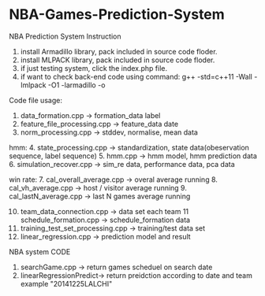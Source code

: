 # NBA-Games-Prediction-System
NBA Prediction System Instruction

1. install Armadillo library, pack included in source code floder.
2. install MLPACK library, pack included in source code floder.
3. if just testing system, click the index.php file.
4. if want to check back-end code using command: g++ -std=c++11 -Wall <FILENAME> -lmlpack -O1 -larmadillo -o <OUTPUTNAME>
 

Code file usage:
1. data_formation.cpp -> formation_data   label
2. feature_file_processing.cpp -> feature_data  date
3. norm_processing.cpp -> stddev, normalise, mean data

hmm:
4. state_processing.cpp -> standardization, state data(obeservation sequence, label sequence)
5. hmm.cpp -> hmm model, hmm prediction data
6. simulation_recover.cpp -> sim_re data, performance data, pca data

win rate:
7. cal_overall_average.cpp -> overal average running
8. cal_vh_average.cpp -> host / visitor average running
9. cal_lastN_average.cpp -> last N games average running

10. team_data_connection.cpp -> data set each team
11  schedule_formation.cpp -> schedule_formation data
12. training_test_set_processing.cpp -> training/test data set
13. linear_regression.cpp -> prediction model and result


NBA system CODE
1. searchGame.cpp -> return games scheduel on search date
2. linearRegressionPredict-> return preidction according to date and team  example "20141225LALCHI"

